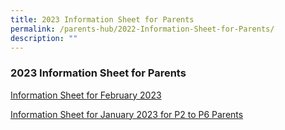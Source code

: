```yaml
---
title: 2023 Information Sheet for Parents
permalink: /parents-hub/2022-Information-Sheet-for-Parents/
description: ""
---
```

### **2023 Information Sheet for Parents**


[Information Sheet for February 2023](/files/Parents'%20Hub/2023%20information%20sheets/Information%20Sheet%20for%20February%202023.pdf)

[Information Sheet for January 2023 for P2 to P6 Parents](/files/Parents'%20Hub/2023%20information%20sheets/Information%20Sheet%20for%20January%202023%20for%20P2%20to%20P6.pdf)
